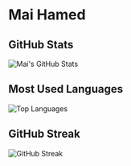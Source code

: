 # Mai Hamed

## GitHub Stats
![Mai's GitHub Stats](https://github-readme-stats.vercel.app/api?username=mai-hamed&show_icons=true&hide_title=true&count_private=true&hide_border=true&theme=radical)

## Most Used Languages
![Top Languages](https://github-readme-stats.vercel.app/api/top-langs/?username=mai-hamed&layout=compact&hide_border=true&theme=radical)

## GitHub Streak
![GitHub Streak](https://github-readme-streak-stats.herokuapp.com/?user=mai-hamed&hide_border=true&theme=radical)

